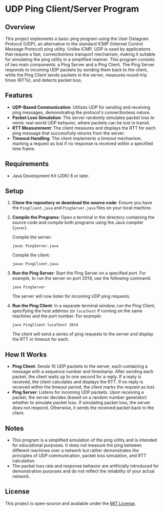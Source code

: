 # UDP Ping Client/Server Program

## Overview

This project implements a basic ping program using the User Datagram Protocol (UDP), an alternative to the standard ICMP (Internet Control Message Protocol) ping utility. Unlike ICMP, UDP is used by applications that require a fast, connectionless transport mechanism, making it suitable for simulating the ping utility in a simplified manner. This program consists of two main components: a Ping Server and a Ping Client. The Ping Server responds to incoming UDP packets by sending them back to the client, while the Ping Client sends packets to the server, measures round-trip times (RTTs), and detects packet loss.

## Features

- **UDP-Based Communication**: Utilizes UDP for sending and receiving ping messages, demonstrating the protocol's connectionless nature.
- **Packet Loss Simulation**: The server randomly simulates packet loss to mimic real-world UDP behavior, where packets can be lost in transit.
- **RTT Measurement**: The client measures and displays the RTT for each ping message that successfully returns from the server.
- **Timeout Handling**: The client implements a timeout mechanism, marking a request as lost if no response is received within a specified time frame.

## Requirements

- Java Development Kit (JDK) 8 or later.

## Setup

1. **Clone the repository or download the source code**:
   Ensure you have the `PingClient.java` and `PingServer.java` files on your local machine.

2. **Compile the Programs**:
   Open a terminal in the directory containing the source code and compile both programs using the Java compiler (`javac`).

   Compile the server:
   ```
   javac PingServer.java
   ```

   Compile the client:
   ```
   javac PingClient.java
   ```

3. **Run the Ping Server**:
   Start the Ping Server on a specified port. For example, to run the server on port 2014, use the following command:
   ```
   java PingServer
   ```
   The server will now listen for incoming UDP ping requests.

4. **Run the Ping Client**:
   In a separate terminal window, run the Ping Client, specifying the host address (or `localhost` if running on the same machine) and the port number. For example:
   ```
   java PingClient localhost 2014
   ```
   The client will send a series of ping requests to the server and display the RTT or timeout for each.

## How It Works

- **Ping Client**: Sends 10 UDP packets to the server, each containing a message with a sequence number and timestamp. After sending each packet, the client waits up to one second for a reply. If a reply is received, the client calculates and displays the RTT. If no reply is received within the timeout period, the client marks the request as lost.
- **Ping Server**: Listens for incoming UDP packets. Upon receiving a packet, the server decides (based on a random number generator) whether to simulate packet loss. If simulating packet loss, the server does not respond. Otherwise, it sends the received packet back to the client.

## Notes

- This program is a simplified simulation of the ping utility and is intended for educational purposes. It does not measure the ping between different machines over a network but rather demonstrates the principles of UDP communication, packet loss simulation, and RTT calculation.
- The packet loss rate and response behavior are artificially introduced for demonstration purposes and do not reflect the reliability of your actual network.

## License

This project is open-source and available under the [MIT License](LICENSE).